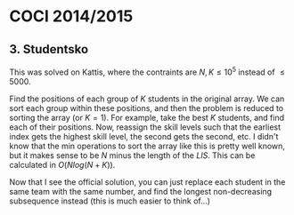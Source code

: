 # COCI 2014/2015

## 3. Studentsko
This was solved on Kattis, where the contraints are $N,K\le{10^5}$ instead of $\le{5000}$.

Find the positions of each group of $K$ students in the original array. We can sort each group within these positions, and then the problem is reduced to sorting the array (or $K=1$). For example, take the best $K$ students, and find each of their positions. Now, reassign the skill levels such that the earliest index gets the highest skill level, the second gets the second, etc. I didn't know that the min operations to sort the array like this is pretty well known, but it makes sense to be $N$ minus the length of the $LIS$. This can be calculated in $O(Nlog(N+K))$.

Now that I see the official solution, you can just replace each student in the same team with the same number, and find the longest non-decreasing subsequence instead (this is much easier to think of...)